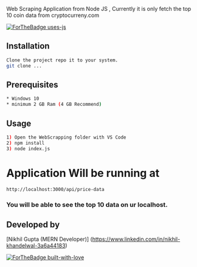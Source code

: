 Web Scraping Application from Node JS , Currently it is only fetch the top 10 coin data from cryptocurreny.com 

[![ForTheBadge uses-js](http://ForTheBadge.com/images/badges/uses-js.svg)](http://ForTheBadge.com)

## Installation

```bash
Clone the project repo it to your system.
git clone ...
```

## Prerequisites

```bash
* Windows 10
* minimum 2 GB Ram (4 GB Recommend)
```
## Usage

```bash
1) Open the WebScrapping folder with VS Code
2) npm install
3) node index.js
```
# Application Will be running at

```bash
http://localhost:3000/api/price-data
```
### You will be able to see the top 10 data on ur localhost.

## Developed by
[Nikhil Gupta (MERN Developer)] (https://www.linkedin.com/in/nikhil-khandelwal-3a6a44183)

[![ForTheBadge built-with-love](http://ForTheBadge.com/images/badges/built-with-love.svg)]()
